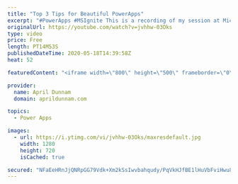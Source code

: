 ```yaml
---
title: "Top 3 Tips for Beautiful PowerApps"
excerpt: "#PowerApps #MSIgnite This is a recording of my session at Microsoft Ignite 2019 on \"Top 3 Tips for Beautiful PowerApps\".  In this 20 minute session, I show tips to help you improve the look and feel of your PowerApps."
originalUrl: https://youtube.com/watch?v=jvhhw-03Oks
type: video
price: Free
length: PT14M53S
publishedDateTime: 2020-05-18T14:39:58Z
heat: 52

featuredContent: "<iframe width=\"800\" height=\"500\" frameborder=\"0\" src=\"https://www.youtube.com/embed/jvhhw-03Oks\" allow=\"accelerometer; autoplay; encrypted-media; gyroscope; picture-in-picture\" allowfullscreen></iframe>"

provider:
  name: April Dunnam
  domain: aprildunnam.com

topics:
  - Power Apps

images:
  - url: https://i.ytimg.com/vi/jvhhw-03Oks/maxresdefault.jpg
    width: 1280
    height: 720
    isCached: true

secured: "NFaEeHRnJjQNRpGG79Vdk+Xm2kSsIwvbahqudy/PqVkHJfBE1lHuVbFviHwu8P2IrBVZMmI8JgGWZi921lOaDaCbmu6zIRgGkY5M+IRo7wjWdPn1A8eUxsQauFRTqDeXZnsXZwnWQLVU0sKIeJYIkcHIxJt4YZA+8Sdm3EkM+ybNRv4u2Qy6BITnGFPoo3cbEEkqBv9OHUpld/Knzt4JwfAGkShaYwz/xMVQBpd0TBuc+98tZaGJUwjLJ1whyvcgrHFq1kzRgxNmIMG7hNjOz6rxcznZYJ3/Kd6rkH5ukb2jp4j2VBo7TikOeX8B+oUF4KmYaVnsJeNSS29afivk2Nx5qOw9sirzsANFdRD8cmSqsx5d3PknP77CMBm3fzRJ22GpKVmnXMuUtVxahPv7+7nd3XjSVoBRHmKJKUVJAEM=;U0+dEUIptY+5hBL/oqw+Ag=="
---
```



